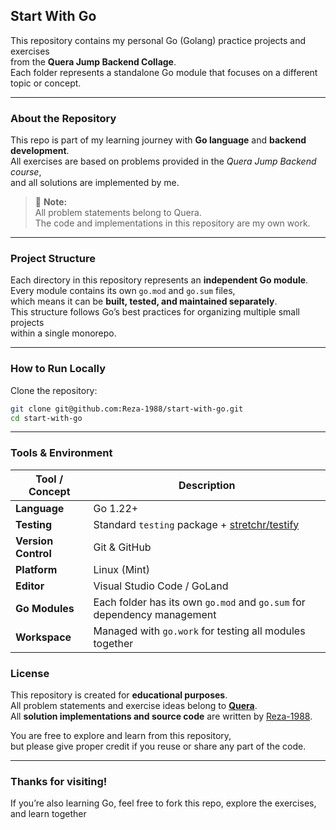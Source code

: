 ## Start With Go

This repository contains my personal Go (Golang) practice projects and exercises  
from the **Quera Jump Backend Collage**.  
Each folder represents a standalone Go module that focuses on a different topic or concept.

---

### About the Repository

This repo is part of my learning journey with **Go language** and **backend development**.  
All exercises are based on problems provided in the *Quera Jump Backend course*,  
and all solutions are implemented by me.

> 🧩 **Note:**  
> All problem statements belong to Quera.  
> The code and implementations in this repository are my own work.

---
### Project Structure

Each directory in this repository represents an **independent Go module**.  
Every module contains its own `go.mod` and `go.sum` files,  
which means it can be **built, tested, and maintained separately**.  
This structure follows Go’s best practices for organizing multiple small projects  
within a single monorepo.

---

### How to Run Locally

Clone the repository:

```bash
git clone git@github.com:Reza-1988/start-with-go.git
cd start-with-go
```
---

### Tools & Environment

| Tool / Concept | Description                                                                          |
|----------------|--------------------------------------------------------------------------------------|
| **Language** | Go 1.22+                                                                             |
| **Testing** | Standard `testing` package + [stretchr/testify](https://github.com/stretchr/testify) |
| **Version Control** | Git & GitHub                                                                         |
| **Platform** | Linux (Mint)                                                                         |
| **Editor** | Visual Studio Code / GoLand                                                          |
| **Go Modules** | Each folder has its own `go.mod` and `go.sum` for dependency management              |
| **Workspace** | Managed with `go.work` for testing all modules together                              |


### License

This repository is created for **educational purposes**.  
All problem statements and exercise ideas belong to **[Quera](https://quera.org)**.  
All **solution implementations and source code** are written by [Reza-1988](https://github.com/Reza-1988).

You are free to explore and learn from this repository,  
but please give proper credit if you reuse or share any part of the code.

---

### Thanks for visiting!

If you’re also learning Go, feel free to fork this repo, explore the exercises, and learn together
